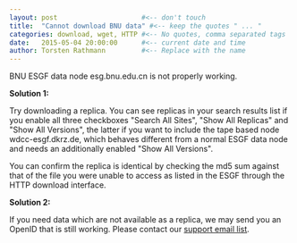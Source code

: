 ```yaml
---
layout: post                     #<-- don't touch
title:  "Cannot download BNU data" #<-- keep the quotes " ... "
categories: download, wget, HTTP #<-- No quotes, comma separated tags
date:   2015-05-04 20:00:00      #<-- current date and time
author: Torsten Rathmann         #<-- Replace with the name
---
```


BNU ESGF data node esg.bnu.edu.cn is not properly working. 

**Solution 1:** 

Try downloading a replica. You can see replicas in your search results list if you enable all three checkboxes "Search All Sites", "Show All Replicas" and "Show All Versions", the latter if you want to include the tape based node wdcc-esgf.dkrz.de, which behaves different from a normal ESGF data node and needs an additionally enabled "Show All Versions".

You can confirm the replica is identical by checking the md5 sum against that of the file you were unable to access as listed in the ESGF through the HTTP download interface.

**Solution 2:**

If you need data which are not available as a replica, we may send you an OpenID that is still working. Please contact our [support email list][esgf-user].

[esgf-user]: esgf-user@lists.llnl.gov

